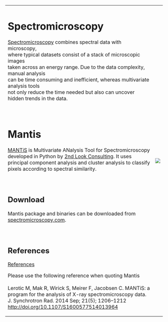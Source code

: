 <table>
<tr>
<td valign='top'>

<h1>Spectromicroscopy</h1>
<a href='http://spectromicroscopy.com'>Spectromicroscopy</a> combines spectral data with microscopy,<br>
where typical datasets consist of a stack of microscopic images<br>
taken across an energy range. Due to the data complexity, manual analysis<br>
can be time consuming and inefficient, whereas multivariate analysis tools<br>
not only reduce the time needed but also can uncover hidden trends in the data.<br>
<br>
<br>
<h1>Mantis</h1>
<a href='http://spectromicroscopy.com'>MANTiS</a> is Multivariate ANalysis Tool for Spectromicroscopy developed in Python by <a href='http://2ndlookconsulting.com'>2nd Look Consulting</a>. It uses principal component analysis and cluster analysis to classify pixels according to spectral similarity.<br>
<br>
<br>
<h2>Download</h2>
Mantis package and binaries can be downloaded from<br>
<a href='http://spectromicroscopy.com'>spectromicroscopy.com</a>.<br>
<br>
<br>
<h2>References</h2>

<a href='UserGuide#References.md'>References</a>

Please use the following reference when quoting Mantis<br>
<br>
Lerotic M, Mak R, Wirick S, Meirer F, Jacobsen C. MANTiS: a program for the analysis of X-ray spectromicroscopy data. J. Synchrotron Rad. 2014 Sep; 21(5); 1206–1212 <a href='http://dx.doi.org/10.1107/S1600577514013964'>http://doi.org/10.1107/S1600577514013964</a>



</td>
<td>
<img src='http://wiki.spectromicroscopy.googlecode.com/hg/images/mantis_logo.png' />
</td>
</tr>
</table>
